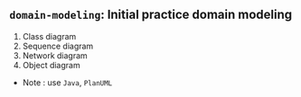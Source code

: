## `domain-modeling`: Initial practice domain modeling
1. Class diagram
2. Sequence diagram
3. Network diagram
4. Object diagram

* Note : use `Java`, `PlanUML` 
